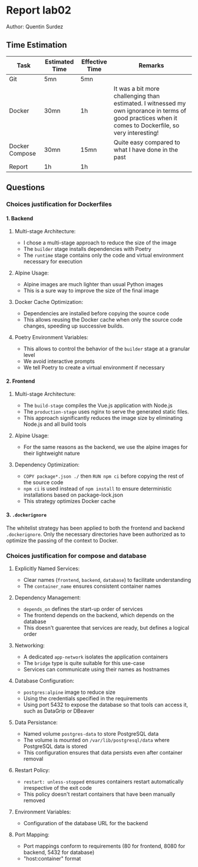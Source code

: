 # Report lab02

Author: Quentin Surdez

## Time Estimation

| Task | Estimated Time | Effective Time | Remarks |
| ------- | -------------- | ------------- | ------------- |
| Git | 5mn | 5mn |  |
| Docker | 30mn | 1h | It was a bit more challenging than estimated. I witnessed my own ignorance in terms of good practices when it comes to Dockerfile, so very interesting! |
| Docker Compose | 30mn | 15mn | Quite easy compared to what I have done in the past |
| Report | 1h | 1h | |


## Questions

### Choices justification for Dockerfiles

#### 1. Backend

1. Multi-stage Architecture:
    - I chose a multi-stage approach to reduce the size of the image
    - The `builder` stage installs dependencies with Poetry
    - The `runtime` stage contains only the code and virtual environment necessary for execution

2. Alpine Usage:
    - Alpine images are much lighter than usual Python images
    - This is a sure way to improve the size of the final image

3. Docker Cache Optimization:
    - Dependencies are installed before copying the source code
    - This allows reusing the Docker cache when only the source code changes, speeding up successive builds.

4. Poetry Environment Variables:
    - This allows to control the behavior of the `builder` stage at a granular level
    - We avoid interactive prompts 
    - We tell Poetry to create a virtual environment if necessary


#### 2. Frontend

1. Multi-stage Architecture:
    - The `build-stage` compiles the Vue.js application with Node.js
    - The `production-stage` uses nginx to serve the generated static files.
    - This approach significantly reduces the image size by eliminating Node.js and all build tools

2. Alpine Usage:
      - For the same reasons as the backend, we use the alpine images for their lightweight nature

3. Dependency Optimization:
      - `COPY package*.json ./` then `RUN npm ci` before copying the rest of the source code
      - `npm ci` is used instead of `npm install` to ensure deterministic installations based on package-lock.json
      - This strategy optimizes Docker cache

#### 3. `.dockerignore`

The whitelist strategy has been applied to both the frontend and backend `.dockerignore`. Only the necessary directories have been authorized as to optimize the passing of the context to Docker.

### Choices justification for compose and database

1. Explicitly Named Services:
      - Clear names (`frontend`, `backend`, `database`) to facilitate understanding
      - The `container_name` ensures consistent container names

2. Dependency Management:
      - `depends_on` defines the start-up order of services
      - The frontend depends on the backend, which depends on the database
      - This doesn't guarentee that services are ready, but defines a logical order 

3. Networking:
      - A dedicated `app-network` isolates the application containers
      - The `bridge` type is quite suitable for this use-case
      - Services can communicate using their names as hostnames

4. Database Configuration:
      - `postgres:alpine` image to reduce size
      - Using the credentials specified in the requirements
      - Using port 5432 to expose the database so that tools can access it, such as DataGrip or DBeaver

5. Data Persistance: 
      - Named volume `postgres-data` to store PostgreSQL data
      - The volume is mounted on `/var/lib/postgresql/data` where PostgreSQL data is stored
      - This configuration ensures that data persists even after container removal

6. Restart Policy:
      - `restart: unless-stopped` ensures containers restart automatically irrespective of the exit code
      - This policy doesn't restart containers that have been manually removed

7. Environment Variables:
      - Configuration of the database URL for the backend

8. Port Mapping:
      - Port mappings conform to requirements (80 for frontend, 8080 for backend, 5432 for database)
      - "host:container" format